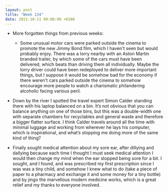 ```yaml
---
layout: post
title: "Week 134"
date: 2021-10-11 00:08:00 +0100
---
```


- More forgotten things from previous weeks:

  - Some unusual motor cars were parked outside the cinema to promote the new Jimmy Bond film, which I haven't seen but would probably enjoy.
    There was a lorry nearby with an <span class="caps">Aston Martin</span> branded trailer,
    by which some of the cars must have been delivered, which beats than driving them all individually.
    Maybe the lorry driver could have been redeployed to deliver more important things,
    but I suppose it would be somehow bad for the economy if there weren't cars parked outside the cinema to somehow encourage more people to watch a charismatic philandering alcoholic facing various peril.

- Down by the river I spotted the travel expert Simon Calder standing there with his laptop balanced on a bin.
  It’s not obvious that you can balance anything on one of those bins, but this was a double-width one with separate chambers for recyclables and general waste and therefore a bigger flatter surface.
  I think Calder travels around all the time with minimal luggage and working from wherever he lays his computer,
  which is inspirational, and what’s stopping me doing more of the same kind of thing?

- Finally sought medical attention about my sore ear,
  after dillying and dallying because each time I thought I must seek medical attention I would then change my mind when the ear stopped being sore for a bit.
  I sought, and I found, and was prescribed my first prescription since I was was a tiny child,
  and somehow I knew what to do (take a piece of paper to a pharmacy and exchange it and some money for a tiny bottle) and by jingo the marvellous modern medicine works,
  which is a great relief and my thanks to everyone involved.
